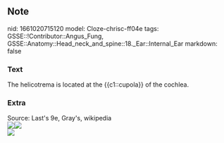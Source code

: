 ## Note
nid: 1661020715120
model: Cloze-chrisc-ff04e
tags: GSSE::!Contributor::Angus_Fung, GSSE::Anatomy::Head_neck_and_spine::18._Ear::Internal_Ear
markdown: false

### Text
The helicotrema is located at the {{c1::cupola}} of the cochlea.

### Extra
<div>
  <div>
    Source: Last's 9e, Gray's, wikipedia
  </div>
  <div><img src="Gray923.png"><img src= 
  "paste-436fdddf1510df214eef079cf521fc18c3a09f33.jpg"></div>
  <div><img src=
  "paste-f69864d3a7001f267eefd5a9f5581292a53a5322.jpg"></div>
</div>

